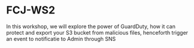 # FCJ-WS2
In this workshop, we will explore the power of GuardDuty, how it can protect and export your S3 bucket from malicious files, henceforth  trigger an event to notificatie to Admin through SNS
